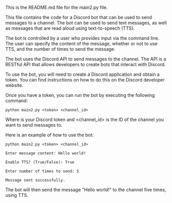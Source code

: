 This is the README.md file for the main2.py file.

This file contains the code for a Discord bot that can be used to send messages to a channel. The bot can be used to send text messages, as well as messages that are read aloud using text-to-speech (TTS).

The bot is controlled by a user who provides input via the command line. The user can specify the content of the message, whether or not to use TTS, and the number of times to send the message.

The bot uses the Discord API to send messages to the channel. The API is a RESTful API that allows developers to create bots that interact with Discord.

To use the bot, you will need to create a Discord application and obtain a token. You can find instructions on how to do this on the Discord developer website.

Once you have a token, you can run the bot by executing the following command:

```
python main2.py <token> <channel_id>
```

Where <token> is your Discord token and <channel_id> is the ID of the channel you want to send messages to.

Here is an example of how to use the bot:

```
python main2.py <token> <channel_id>

Enter message content: Hello world!

Enable TTS? (True/False): True

Enter number of times to send: 5

Message sent successfully.
```

The bot will then send the message "Hello world!" to the channel five times, using TTS.

